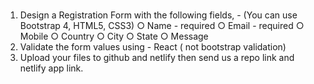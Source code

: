# 

1.	Design a Registration Form with the following fields, - (You can use Bootstrap 4, HTML5, CSS3)
    ○	Name - required
    ○	Email - required
    ○	Mobile
    ○	Country
    ○	City
    ○	State
    ○	Message
2.	Validate the form values using -  React ( not bootstrap validation)
3.	Upload your files to github and netlify then send us a repo link and netlify app link.
